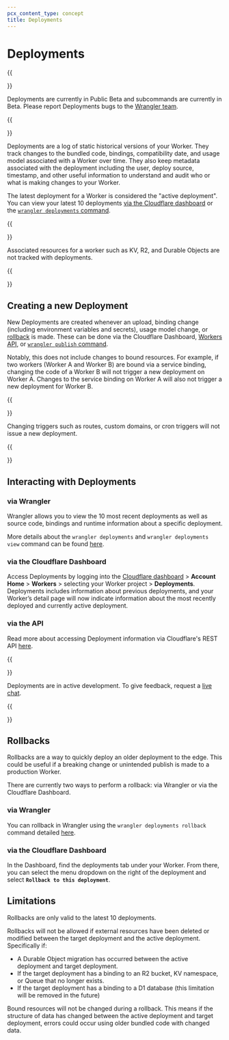 ```yaml
---
pcx_content_type: concept
title: Deployments
---
```


# Deployments

{{<Aside type="note">}}

Deployments are currently in Public Beta and subcommands are currently in Beta. Please report Deployments bugs to the [Wrangler team](https://github.com/cloudflare/wrangler2/issues/new/choose).

{{</Aside>}}

Deployments are a log of static historical versions of your Worker. They track changes to the bundled code, bindings, compatibility date, and usage model associated with a Worker over time. They also keep metadata associated with the deployment including the user, deploy source, timestamp, and other useful information to understand and audit who or what is making changes to your Worker.

The latest deployment for a Worker is considered the "active deployment". You can view your latest 10 deployments [via the Cloudflare dashboard](#via-the-cloudflare-dashboard) or the [`wrangler deployments` command](#via-wrangler).

{{<Aside type="note">}}

Associated resources for a worker such as KV, R2, and Durable Objects are not tracked with deployments.

{{</Aside>}}

## Creating a new Deployment

New Deployments are created whenever an upload, binding change (including environment variables and secrets), usage model change, or [rollback](#rollbacks) is made. These can be done via the Cloudflare Dashboard, [Workers API](/api), or [`wrangler publish` command](/workers/wrangler/commands#publish).

Notably, this does not include changes to bound resources. For example, if two workers (Worker A and Worker B) are bound via a service binding, changing the code of a Worker B will not trigger a new deployment on Worker A. Changes to the service binding on Worker A will also not trigger a new deployment for Worker B.

{{<Aside type="note">}}

Changing triggers such as routes, custom domains, or cron triggers will not issue a new deployment.

{{</Aside>}}

## Interacting with Deployments

### via Wrangler

Wrangler allows you to view the 10 most recent deployments as well as source code, bindings and runtime information about a specific deployment.

More details about the `wrangler deployments` and `wrangler deployments view` command can be found [here](/workers/wrangler/commands#deployments).

### via the Cloudflare Dashboard

Access Deployments by logging into the [Cloudflare dashboard](https://dash.cloudflare.com) > **Account Home** > **Workers** > selecting your Worker project > **Deployments**. Deployments includes information about previous deployments, and your Worker’s detail page will now indicate information about the most recently deployed and currently active deployment.

### via the API

Read more about accessing Deployment information via Cloudflare's REST API [here](/api/#worker-deployments-properties).

{{<Aside type="note">}}

Deployments are in active development. To give feedback, request a [live chat](https://www.cloudflare.com/lp/developer-week-deployments).

{{</Aside>}}

## Rollbacks
Rollbacks are a way to quickly deploy an older deployment to the edge. This could be useful if a breaking change or unintended publish is made to a production Worker.

There are currently two ways to perform a rollback: via Wrangler or via the Cloudflare Dashboard.

### via Wrangler

You can rollback in Wrangler using the `wrangler deployments rollback` command detailed [here](/workers/wrangler/commands#rollback).

### via the Cloudflare Dashboard

In the Dashboard, find the deployments tab under your Worker. From there, you can select the menu dropdown on the right of the deployment and select **`Rollback to this deployment`**.

## Limitations
Rollbacks are only valid to the latest 10 deployments. 

Rollbacks will not be allowed if external resources have been deleted or modified between the target deployment and the active deployment. Specifically if:

- A Durable Object migration has occurred between the active deployment and target deployment.
- If the target deployment has a binding to an R2 bucket, KV namespace, or Queue that no longer exists.
- If the target deployment has a binding to a D1 database (this limitation will be removed in the future)

Bound resources will not be changed during a rollback. This means if the structure of data has changed between the active deployment and target deployment, errors could occur using older bundled code with changed data.
